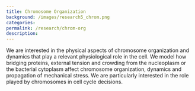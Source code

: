 ```yaml
---
title: Chromosome Organization
background: /images/research5_chrom.png
categories: 
permalink: /research/chrom-org
description:
---
```


We are interested in the physical aspects of chromosome organization and dynamics that play a relevant physiological role in the cell. We model how bridging proteins, external tension and crowding from the nucleoplasm or the bacterial cytoplasm affect chromosome organization, dynamics and propagation of mechanical stress. We are particularly interested in the role played by chromosomes in cell cycle decisions. 
